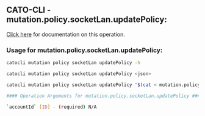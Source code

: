 
## CATO-CLI - mutation.policy.socketLan.updatePolicy:
[Click here](https://api.catonetworks.com/documentation/#mutation-mutation.policy.socketLan.updatePolicy) for documentation on this operation.

### Usage for mutation.policy.socketLan.updatePolicy:

```bash
catocli mutation policy socketLan updatePolicy -h

catocli mutation policy socketLan updatePolicy <json>

catocli mutation policy socketLan updatePolicy "$(cat < mutation.policy.socketLan.updatePolicy.json)"

#### Operation Arguments for mutation.policy.socketLan.updatePolicy ####

`accountId` [ID] - (required) N/A    
